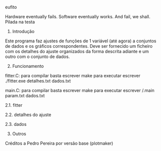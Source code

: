 eufito

Hardware eventually fails. Software eventually works. And fail, we shall.
Pilada na testa

1. Introdução

Este programa faz ajustes de funções de 1 variável (até agora) a conjuntos de dados e os gráficos correspondentes. Deve ser fornecido um ficheiro com os detalhes do ajuste organizados da forma descrita adiante e um outro com o conjunto de dados.


2. Funcionamento

fitter.C:
para compilar basta escrever make
para executar escrever ./fitter.exe detalhes.txt dados.txt

main.C:
para compilar basta escrever make
para executar escrever /.main param.txt dados.txt


2.1. fitter

2.2. detalhes do ajuste

2.3. dados


3. Outros


Créditos a Pedro Pereira por versão base (plotmaker)
